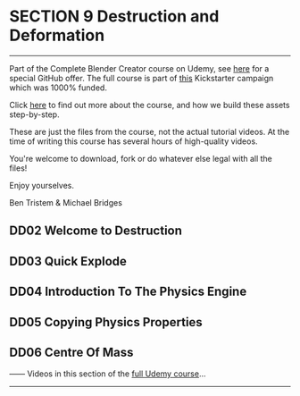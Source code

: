 # SECTION 9 Destruction and Deformation

****

Part of the Complete Blender Creator course on Udemy, see [here](https://www.udemy.com/blendertutorial/?couponCode=GitHubDiscount) for a special GitHub offer. The full course is part of [this](https://www.kickstarter.com/projects/bentristem/how-to-create-3d-assets-using-blender-online-cours) Kickstarter campaign which was 1000% funded.

Click [here](https://www.udemy.com/blendertutorial/?couponCode=GitHubDiscount) to find out more about the course, and how we build these assets step-by-step.

These are just the files from the course, not the actual tutorial videos. At the time of writing this course has several hours of high-quality videos.

You're welcome to download, fork or do whatever else legal with all the files!

Enjoy yourselves.

Ben Tristem & Michael Bridges

## DD02 Welcome to Destruction
## DD03 Quick Explode
## DD04 Introduction To The Physics Engine
## DD05 Copying Physics Properties
## DD06 Centre Of Mass

——
Videos in this section of the [full Udemy course](https://www.udemy.com/blendertutorial/?couponCode=GitHubDiscount)...

---

